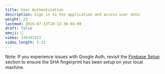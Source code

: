 ```yaml
---
title: User Authentication
description: Sign in to the application and access user data
weight: 23
lastmod: 2019-07-13T10:13:30-04:00
draft: false
emoji: 🔑
vimeo: 336343322
video_length: 5:32
---
```


Note: If you experience issues with Google Auth, revisit the
[Firebase Setup](/courses/flutter-firebase/intro-firebase-setup/) section to
ensure the SHA fingerprint has been setup on your local machine.
